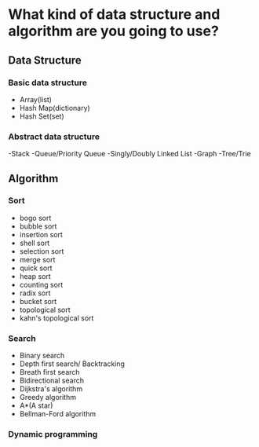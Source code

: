 
# What kind of data structure and algorithm are you going to use?
## Data Structure
### Basic data structure
- Array(list)
- Hash Map(dictionary)
- Hash Set(set)

### Abstract data structure
-Stack
-Queue/Priority Queue
-Singly/Doubly Linked List
-Graph
-Tree/Trie

## Algorithm
### Sort
- bogo sort
- bubble sort
- insertion sort
- shell sort
- selection sort
- merge sort
- quick sort
- heap sort
- counting sort
- radix sort
- bucket sort
- topological sort
- kahn's topological sort
### Search
- Binary search
- Depth first search/ Backtracking
- Breath first search
- Bidirectional search
- Dijkstra's algorithm
- Greedy algorithm
- A*(A star)
- Bellman-Ford algorithm
### Dynamic programming
